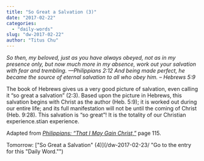 ```yaml
---
title: "So Great a Salvation (3)"
date: "2017-02-22"
categories: 
  - "daily-words"
slug: "dw-2017-02-22"
author: "Titus Chu"
---
```


_So then, my beloved, just as you have always obeyed, not as in my presence only, but now much more in my absence, work out your salvation with fear and trembling._ _—Philippians 2:12_ _And being made perfect, he became the source of eternal salvation to all who obey him._ _– Hebrews 5:9_

The book of Hebrews gives us a very good picture of salvation, even calling it “so great a salvation” (2:3). Based upon the picture in Hebrews, this salvation begins with Christ as the author (Heb. 5:9); it is worked out during our entire life; and its full manifestation will not be until the coming of Christ (Heb. 9:28). This salvation is “so great”! It is the totality of our Christian experience.stian experience.

Adapted from _[Philippians: “That I May Gain Christ,”](/book-philippians/ "Go to the listing for this book.")_ page 115.

Tomorrow: ["So Great a Salvation" (4)](/dw-2017-02-23/ "Go to the entry for this "Daily Word."")
